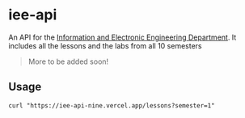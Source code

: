 # iee-api

An API for the [Information and Electronic Engineering Department](https://iee.ihu.gr).
It includes all the lessons and the labs from all 10 semesters

> More to be added soon!

## Usage

```console
curl "https://iee-api-nine.vercel.app/lessons?semester=1"
```
